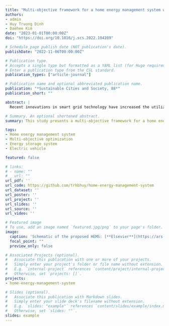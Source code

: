 ```yaml
---
title: "Multi-objective framework for a home energy management system with the integration of solar energy and an electric vehicle using an augmented ε-constraint method and lexicographic optimization"
authors:
- admin
- Huy Truong Dinh
- Daehee Kim
date: "2023-01-01T00:00:00Z"
doi: "https://doi.org/10.1016/j.scs.2022.104289"

# Schedule page publish date (NOT publication's date).
publishDate: "2022-11-06T00:00:00Z"

# Publication type.
# Accepts a single type but formatted as a YAML list (for Hugo requirements).
# Enter a publication type from the CSL standard.
publication_types: ["article-journal"]

# Publication name and optional abbreviated publication name.
publication: "*Sustainable Cities and Society, 88*"
publication_short: ""

abstract: |
  Recent innovations in smart grid technology have increased the utilization of advanced techniques and control methods, enabling consumers to purchase and sell electricity more flexibly. Accordingly, the development of a home energy management system (HEMS) is urgently required to support residential consumers in consuming energy efficiently, achieving high satisfaction levels, and meeting grid specifications. Previous studies have only suggested simple HEMS models with one or two optimized objectives. Therefore, we propose a multi-objective mixed-integer linear programming paradigm for a comprehensive HEMS model that fully utilizes the vehicle-to-home and home-to-grid capabilities while optimizing the energy cost, peak-to-average ratio (PAR), and discomfort index (DI). Also, an integration method of the augmented ε-constraint with lexicographic optimization is presented for effectively addressing any multi-objective HEMS problems. The proposed approach is validated across different simulations using both deterministic and stochastic models. The simulation results reveal that the energy costs and PAR can be reduced by 47.96% and 55.24%, respectively, whereas the DI is maintained at a minimum value. Extensive simulations related to the storage capacity, solar photovoltaic sizing, and uncertainty parameters are also analyzed. The proposed HEMS framework is confirmed to be a viable approach for optimally coordinating different home devices.

# Summary. An optional shortened abstract.
summary: This study presents a multi-objective framework for a home energy management system (HEMS) integrating solar energy and electric vehicles, optimizing energy cost, peak-to-average ratio (PAR), and discomfort index (DI) through an augmented ε-constraint method and lexicographic optimization.

tags:
- Home energy management system
- Multi-objective optimization
- Energy storage system
- Electric vehicle

featured: false

# links:
# - name: ""
#   url: ""
url_pdf: ''
url_code: https://github.com/trhbhuy/home-energy-management-system
url_dataset: ''
url_poster: ''
url_project: ''
url_slides: ''
url_source: ''
url_video: ''

# Featured image
# To use, add an image named `featured.jpg/png` to your page's folder. 
image:
  caption: 'Schematic of the proposed HEMS: [**Elsevier**](https://ars.els-cdn.com/content/image/1-s2.0-S2210670722005935-gr1_lrg.jpg)'
  focal_point: ""
  preview_only: false

# Associated Projects (optional).
#   Associate this publication with one or more of your projects.
#   Simply enter your project's folder or file name without extension.
#   E.g. `internal-project` references `content/project/internal-project/index.md`.
#   Otherwise, set `projects: []`.
projects:
- home-energy-management-system

# Slides (optional).
#   Associate this publication with Markdown slides.
#   Simply enter your slide deck's filename without extension.
#   E.g. `slides: "example"` references `content/slides/example/index.md`.
#   Otherwise, set `slides: ""`.
slides: example
---
```


<!-- {{% callout note %}}
Click the *Cite* button above to demo the feature to enable visitors to import publication metadata into their reference management software.
{{% /callout %}}

{{% callout note %}}
Create your slides in Markdown - click the *Slides* button to check out the example.
{{% /callout %}}

Add the publication's **full text** or **supplementary notes** here. You can use rich formatting such as including [code, math, and images](https://docs.hugoblox.com/content/writing-markdown-latex/). -->